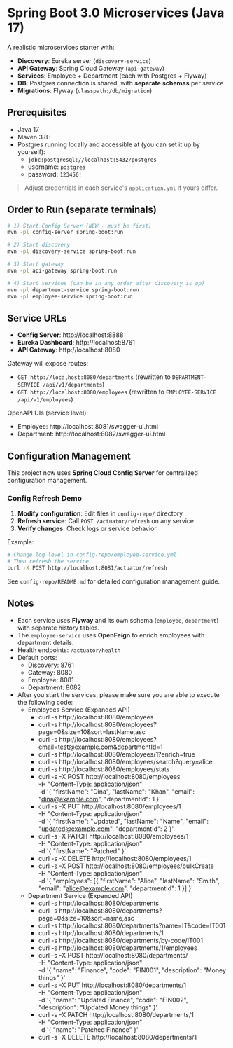 # Spring Boot 3.0 Microservices (Java 17)

A realistic microservices starter with:

- **Discovery**: Eureka server (`discovery-service`)
- **API Gateway**: Spring Cloud Gateway (`api-gateway`)
- **Services**: Employee + Department (each with Postgres + Flyway)
- **DB**: Postgres connection is shared, with **separate schemas** per service
- **Migrations**: Flyway (`classpath:/db/migration`)

## Prerequisites

- Java 17
- Maven 3.8+
- Postgres running locally and accessible at (you can set it up by yourself):
  - `jdbc:postgresql://localhost:5432/postgres`
  - username: `postgres`
  - password: `123456!`

> Adjust credentials in each service's `application.yml` if yours differ.

## Order to Run (separate terminals)

```bash
# 1) Start Config Server (NEW - must be first)
mvn -pl config-server spring-boot:run

# 2) Start discovery
mvn -pl discovery-service spring-boot:run

# 3) Start gateway
mvn -pl api-gateway spring-boot:run

# 4) Start services (can be in any order after discovery is up)
mvn -pl department-service spring-boot:run
mvn -pl employee-service spring-boot:run
```

## Service URLs

- **Config Server**: http://localhost:8888
- **Eureka Dashboard**: http://localhost:8761
- **API Gateway**: http://localhost:8080

Gateway will expose routes:

- `GET http://localhost:8080/departments` (rewritten to `DEPARTMENT-SERVICE /api/v1/departments`)
- `GET http://localhost:8080/employees` (rewritten to `EMPLOYEE-SERVICE /api/v1/employees`)

OpenAPI UIs (service level):

- Employee: http://localhost:8081/swagger-ui.html
- Department: http://localhost:8082/swagger-ui.html

## Configuration Management

This project now uses **Spring Cloud Config Server** for centralized configuration management.

### Config Refresh Demo

1. **Modify configuration**: Edit files in `config-repo/` directory
2. **Refresh service**: Call `POST /actuator/refresh` on any service
3. **Verify changes**: Check logs or service behavior

Example:
```bash
# Change log level in config-repo/employee-service.yml
# Then refresh the service
curl -X POST http://localhost:8081/actuator/refresh
```

See `config-repo/README.md` for detailed configuration management guide.

## Notes

- Each service uses **Flyway** and its own schema (`employee`, `department`) with separate history tables.
- The `employee-service` uses **OpenFeign** to enrich employees with department details.
- Health endpoints: `/actuator/health`
- Default ports:
  - Discovery: 8761
  - Gateway: 8080
  - Employee: 8081
  - Department: 8082
- After you start the services, please make sure you are able to execute the following code:
  - Employees Service (Expanded API)
    - curl -s http://localhost:8080/employees
    - curl -s http://localhost:8080/employees?page=0&size=10&sort=lastName,asc
    - curl -s http://localhost:8080/employees?email=test@example.com&departmentId=1
    - curl -s http://localhost:8080/employees/1?enrich=true
    - curl -s http://localhost:8080/employees/search?query=alice
    - curl -s http://localhost:8080/employees/stats
    - curl -s -X POST http://localhost:8080/employees \
      -H "Content-Type: application/json" \
      -d '{ "firstName": "Dina", "lastName": "Khan", "email": "dina@example.com", "departmentId": 1 }'
    - curl -s -X PUT http://localhost:8080/employees/1 \
      -H "Content-Type: application/json" \
      -d '{ "firstName": "Updated", "lastName": "Name", "email": "updated@example.com", "departmentId": 2 }'
    - curl -s -X PATCH http://localhost:8080/employees/1 \
      -H "Content-Type: application/json" \
      -d '{ "firstName": "Patched" }'
    - curl -s -X DELETE http://localhost:8080/employees/1
    - curl -s -X POST http://localhost:8080/employees/bulkCreate \
      -H "Content-Type: application/json" \
      -d '{ "employees": [{ "firstName": "Alice", "lastName": "Smith", "email": "alice@example.com", "departmentId": 1 }] }'
  - Department Service (Expanded API)
    - curl -s http://localhost:8080/departments
    - curl -s http://localhost:8080/departments?page=0&size=10&sort=name,asc
    - curl -s http://localhost:8080/departments?name=IT&code=IT001
    - curl -s http://localhost:8080/departments/1
    - curl -s http://localhost:8080/departments/by-code/IT001
    - curl -s http://localhost:8080/departments/1/employees
    - curl -s -X POST http://localhost:8080/departments/ \
      -H "Content-Type: application/json" \
      -d '{ "name": "Finance", "code": "FIN001", "description": "Money things" }'
    - curl -s -X PUT http://localhost:8080/departments/1 \
      -H "Content-Type: application/json" \
      -d '{ "name": "Updated Finance", "code": "FIN002", "description": "Updated Money things" }'
    - curl -s -X PATCH http://localhost:8080/departments/1 \
      -H "Content-Type: application/json" \
      -d '{ "name": "Patched Finance" }'
    - curl -s -X DELETE http://localhost:8080/departments/1
